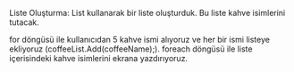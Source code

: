 Liste Oluşturma: List<string> kullanarak bir liste oluşturduk. Bu liste kahve isimlerini tutacak.

 for döngüsü ile kullanıcıdan 5 kahve ismi alıyoruz ve her bir ismi listeye ekliyoruz (coffeeList.Add(coffeeName);).
foreach döngüsü ile liste içerisindeki kahve isimlerini ekrana yazdırıyoruz.
